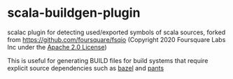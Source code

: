 # scala-buildgen-plugin
scalac plugin for detecting used/exported symbols of scala sources,
forked from https://github.com/foursquare/fsqio (Copyright 2020 Foursquare Labs Inc under the [Apache 2.0 License](https://github.com/foursquare/fsqio/blob/master/LICENSE.md))

This is useful for generating BUILD files for build systems that require explicit source dependencies such as [bazel](https://bazel.build/) and [pants](https://v1.pantsbuild.org/index.html)

